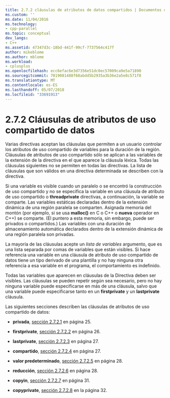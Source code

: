 ```yaml
---
title: 2.7.2 cláusulas de atributos de datos compartidos | Documentos de Microsoft
ms.custom: ''
ms.date: 11/04/2016
ms.technology:
- cpp-parallel
ms.topic: conceptual
dev_langs:
- C++
ms.assetid: 47347d3c-18bd-441f-99cf-7737564c417f
author: mikeblome
ms.author: mblome
ms.workload:
- cplusplus
ms.openlocfilehash: ecc6efac6e3d7356e51dc0ec57009ca9e5a71890
ms.sourcegitcommit: 7019081488f68abdd5b2935a3b36e2a5e8c571f8
ms.translationtype: MT
ms.contentlocale: es-ES
ms.lasthandoff: 05/07/2018
ms.locfileid: "33691913"
---
```

# <a name="272-data-sharing-attribute-clauses"></a>2.7.2 Cláusulas de atributos de uso compartido de datos
Varias directivas aceptan las cláusulas que permiten a un usuario controlar los atributos de uso compartido de variables para la duración de la región. Cláusulas de atributos de uso compartido sólo se aplican a las variables de la extensión de la directiva en el que aparece la cláusula léxica. Todas las cláusulas siguientes no se permiten en todas las directivas. La lista de cláusulas que son válidos en una directiva determinada se describen con la directiva.  
  
 Si una variable es visible cuando un paralelo o se encontró la construcción de uso compartido y no se especifica la variable en una cláusula de atributo de uso compartido o **threadprivate** directivas, a continuación, la variable se comparte. Las variables estáticas declaradas dentro de la extensión dinámica de una región paralela se comparten. Asignada memoria del montón (por ejemplo, si se usa **malloc()** en C o C++ o **nueva** operador en C++) se comparte. (El puntero a esta memoria, sin embargo, puede ser privados o compartidos.) Las variables con una duración de almacenamiento automática declarados dentro de la extensión dinámica de una región paralela son privadas.  
  
 La mayoría de las cláusulas acepte un *lista de variables* argumento, que es una lista separada por comas de variables que están visibles. Si hace referencia una variable en una cláusula de atributo de uso compartido de datos tiene un tipo derivado de una plantilla y no hay ninguna otra referencia a esa variable en el programa, el comportamiento es indefinido.  
  
 Todas las variables que aparecen en cláusulas de la Directiva deben ser visibles. Las cláusulas se pueden repetir según sea necesario, pero no hay ninguna variable puede especificarse en más de una cláusula, salvo que una variable puede especificarse tanto en un **firstprivate** y un **lastprivate** cláusula.  
  
 Las siguientes secciones describen las cláusulas de atributos de uso compartido de datos:  
  
-   **privada**, [sección 2.7.2.1](../../parallel/openmp/2-7-2-1-private.md) en página 25.  
  
-   **firstprivate**, [sección 2.7.2.2](../../parallel/openmp/2-7-2-2-firstprivate.md) en página 26.  
  
-   **lastprivate**, [sección 2.7.2.3](../../parallel/openmp/2-7-2-3-lastprivate.md) en página 27.  
  
-   **compartido**, [sección 2.7.2.4](../../parallel/openmp/2-7-2-4-shared.md) en página 27.  
  
-   **valor predeterminado**, [sección 2.7.2.5](../../parallel/openmp/2-7-2-5-default.md) en página 28.  
  
-   **reducción**, [sección 2.7.2.6](../../parallel/openmp/2-7-2-6-reduction.md) en página 28.  
  
-   **copyin**, [sección 2.7.2.7](../../parallel/openmp/2-7-2-7-copyin.md) en página 31.  
  
-   **copyprivate**, [sección 2.7.2.8](../../parallel/openmp/2-7-2-8-copyprivate.md) en la página 32.